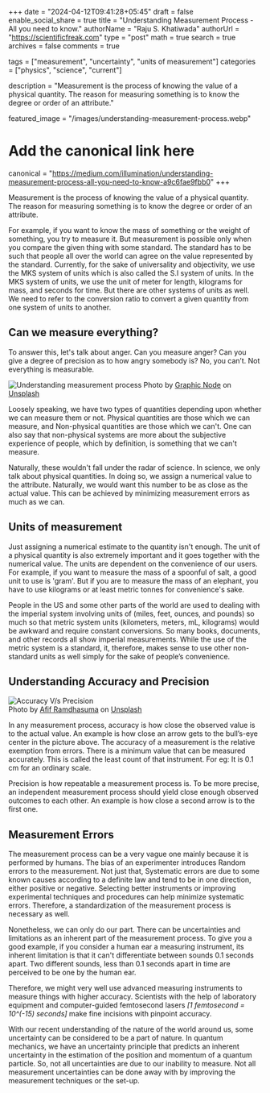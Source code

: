 +++
date = "2024-04-12T09:41:28+05:45"
draft = false
enable_social_share = true
title = "Understanding Measurement Process - All you need to know."
authorName = "Raju S. Khatiwada"
authorUrl = "https://scientificfreak.com"
type = "post"
math = true
search = true
archives = false
comments = true

tags = ["measurement", "uncertainty", "units of measurement"]
categories = ["physics", "science", "current"]

description = "Measurement is the process of knowing the value of a physical quantity. The reason for measuring something is to know the degree or order of an attribute."

featured_image = "/images/understanding-measurement-process.webp"

# Add the canonical link here
canonical = "https://medium.com/illumination/understanding-measurement-process-all-you-need-to-know-a9c6fae9fbb0"
+++

Measurement is the process of knowing the value of a physical quantity. The reason for measuring something is to know the degree or order of an attribute.

For example, if you want to know the mass of something or the weight of something, you try to measure it. But measurement is possible only when you compare the given thing with some standard. The standard has to be such that people all over the world can agree on the value represented by the standard. Currently, for the sake of universality and objectivity, we use the MKS system of units which is also called the S.I system of units. In the MKS system of units, we use the unit of meter for length, kilograms for mass, and seconds for time. But there are other systems of units as well. We need to refer to the conversion ratio to convert a given quantity from one system of units to another.

## Can we measure everything?
To answer this, let's talk about anger. Can you measure anger? Can you give a degree of precision as to how angry somebody is? No, you can’t. Not everything is measurable.

![Understanding measurement process](/images/understanding-measurement-process.webp)
Photo by [Graphic Node](https://unsplash.com/@graphicnode?utm_content=creditCopyText&utm_medium=referral&utm_source=unsplash) on [Unsplash](https://unsplash.com/photos/a-close-up-of-a-meter-on-a-tiled-wall-iLKK0eFTywU?utm_content=creditCopyText&utm_medium=referral&utm_source=unsplash)

      

Loosely speaking, we have two types of quantities depending upon whether we can measure them or not. Physical quantities are those which we can measure, and Non-physical quantities are those which we can't. One can also say that non-physical systems are more about the subjective experience of people, which by definition, is something that we can't measure.

Naturally, these wouldn't fall under the radar of science. In science, we only talk about physical quantities. In doing so, we assign a numerical value to the attribute. Naturally, we would want this number to be as close as the actual value. This can be achieved by minimizing measurement errors as much as we can.

## Units of measurement
Just assigning a numerical estimate to the quantity isn't enough. The unit of a physical quantity is also extremely important and it goes together with the numerical value. The units are dependent on the convenience of our users. For example, if you want to measure the mass of a spoonful of salt, a good unit to use is 'gram'. But if you are to measure the mass of an elephant, you have to use kilograms or at least metric tonnes for convenience's sake.

People in the US and some other parts of the world are used to dealing with the imperial system involving units of (miles, feet, ounces, and pounds) so much so that metric system units (kilometers, meters, mL, kilograms) would be awkward and require constant conversions. So many books, documents, and other records all show imperial measurements. While the use of the metric system is a standard, it, therefore, makes sense to use other non-standard units as well simply for the sake of people’s convenience.

## Understanding Accuracy and Precision

![Accuracy V/s Precision](/images/accuracy-precision.webp)  
Photo by [Afif Ramdhasuma](https://unsplash.com/@javaistan?utm_content=creditCopyText&utm_medium=referral&utm_source=unsplash) on [Unsplash](https://unsplash.com/photos/red-white-and-black-round-wheel-RjqCk9MqhNg?utm_content=creditCopyText&utm_medium=referral&utm_source=unsplash)
      
      
In any measurement process, accuracy is how close the observed value is to the actual value. An example is how close an arrow gets to the bull’s-eye center in the picture above. The accuracy of a measurement is the relative exemption from errors. There is a minimum value that can be measured accurately. This is called the least count of that instrument. For eg: It is 0.1 cm for an ordinary scale.

Precision is how repeatable a measurement process is. To be more precise, an independent measurement process should yield close enough observed outcomes to each other. An example is how close a second arrow is to the first one.

## Measurement Errors
The measurement process can be a very vague one mainly because it is performed by humans. The bias of an experimenter introduces Random errors to the measurement. Not just that, Systematic errors are due to some known causes according to a definite law and tend to be in one direction, either positive or negative. Selecting better instruments or improving experimental techniques and procedures can help minimize systematic errors. Therefore, a standardization of the measurement process is necessary as well.

Nonetheless, we can only do our part. There can be uncertainties and limitations as an inherent part of the measurement process. To give you a good example, if you consider a human ear a measuring instrument, its inherent limitation is that it can't differentiate between sounds 0.1 seconds apart. Two different sounds, less than 0.1 seconds apart in time are perceived to be one by the human ear.

Therefore, we might very well use advanced measuring instruments to measure things with higher accuracy. Scientists with the help of laboratory equipment and computer-guided femtosecond lasers *[1 femtosecond = 10^(-15) seconds]* make fine incisions with pinpoint accuracy.

With our recent understanding of the nature of the world around us, some uncertainty can be considered to be a part of nature. In quantum mechanics, we have an uncertainty principle that predicts an inherent uncertainty in the estimation of the position and momentum of a quantum particle. So, not all uncertainties are due to our inability to measure. Not all measurement uncertainties can be done away with by improving the measurement techniques or the set-up.